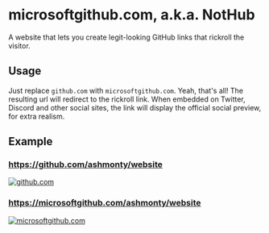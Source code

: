 # microsoftgithub.com, a.k.a. NotHub

A website that lets you create legit-looking GitHub links that rickroll the visitor.

## Usage
Just replace `github.com` with `microsoftgithub.com`. Yeah, that's all! The resulting url will redirect to the rickroll link.
When embedded on Twitter, Discord and other social sites, the link will display the official social preview, for extra realism.

## Example

### https://github.com/ashmonty/website

[![github.com](https://user-images.githubusercontent.com/49426949/170838352-73396901-7361-4143-9f28-973a80890c76.png)](https://github.com/ashmonty/website)

### https://microsoftgithub.com/ashmonty/website

[![microsoftgithub.com](https://user-images.githubusercontent.com/49426949/170838356-a8dad9ac-3c8c-479b-847a-c745f18f6ce2.png)](https://microsoftgithub.com/ashmonty/website)
